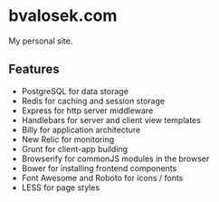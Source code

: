 # bvalosek.com

My personal site.

## Features

* PostgreSQL for data storage
* Redis for caching and session storage
* Express for http server middleware
* Handlebars for server and client view templates
* Billy for application architecture
* New Relic for monitoring
* Grunt for client-app building
* Browserify for commonJS modules in the browser
* Bower for installing frontend components
* Font Awesome and Roboto for icons / fonts
* LESS for page styles

